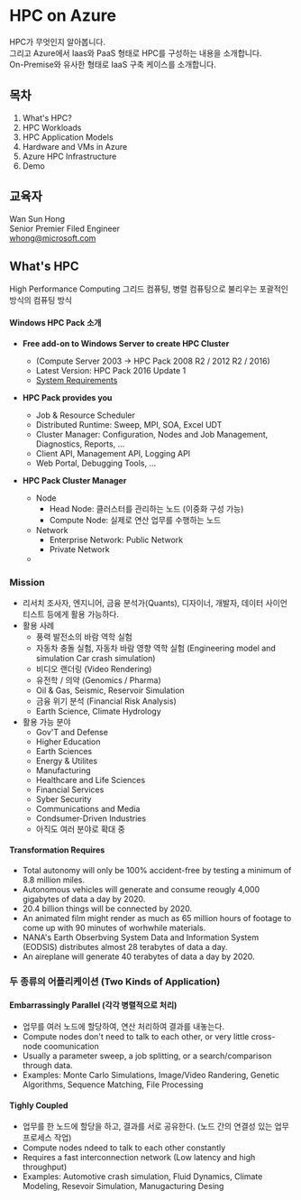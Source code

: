 # HPC on Azure
HPC가 무엇인지 알아봅니다.  
그리고 Azure에서 Iaas와 PaaS 형태로 HPC를 구성하는 내용을 소개합니다.  
On-Premise와 유사한 형태로 IaaS 구축 케이스를 소개합니다.  

## 목차

1. What's HPC?
2. HPC Workloads
3. HPC Application Models
4. Hardware and VMs in Azure
5. Azure HPC Infrastructure
6. Demo

## 교육자

Wan Sun Hong  
Senior Premier Filed Engineer  
whong@microsoft.com  



## What's HPC

High Performance Computing
그리드 컴퓨팅, 병렬 컴퓨팅으로 불리우는 포괄적인 방식의 컴퓨팅 방식



#### Windows HPC Pack 소개

- **Free add-on to Windows Server to create HPC Cluster**
  - (Compute Server 2003 -> HPC Pack 2008 R2 / 2012 R2 / 2016)
  - Latest Version: HPC Pack 2016 Update 1
  - [System Requirements](https://docs.microsoft.com/en-us/powershell/high-performance-computing/system-requirements-for-hpc-pack-2016?view=hpc16-ps)



- **HPC Pack provides you**
  - Job & Resource Scheduler
  - Distributed Runtime: Sweep, MPI, SOA, Excel UDT
  - Cluster Manager: Configuration, Nodes and Job Management, Diagnostics, Reports, ...
  - Client API, Management API, Logging API
  - Web Portal, Debugging Tools, ...



- **HPC Pack Cluster Manager**
  - Node
    - Head Node: 클러스터를 관리하는 노드 (이중화 구성 가능)
    - Compute Node: 실제로 연산 업무를 수행하는 노드
  - Network
    - Enterprise Network: Public Network
    - Private Network
  - 



### Mission

- 리서치 조사자, 엔지니어, 금융 분석가(Quants), 디자이너, 개발자, 데이터 사이언티스트 등에게 활용 가능하다.
- 활용 사례
  - 풍력 발전소의 바람 역학 실험
  - 자동차 충돌 실험, 자동차 바람 영향 역학 실험 (Engineering model and simulation Car crash simulation)
  - 비디오 랜더링 (Video Rendering)
  - 유전학 / 의약 (Genomics / Pharma)
  - Oil & Gas, Seismic, Reservoir Simulation
  - 금융 위기 분석 (Financial Risk Analysis)
  - Earth Science, Climate Hydrology
- 활용 가능 분야
  - Gov'T and Defense
  - Higher Education
  - Earth Sciences
  - Energy & Utilites
  - Manufacturing
  - Healthcare and Life Sciences
  - Financial Services
  - Syber Security
  - Communications and Media
  - Condsumer-Driven Industries
  - 아직도 여러 분야로 확대 중



#### Transformation Requires

- Total autonomy will only be 100% accident-free by testing a minimum of 8.8 million miles.
- Autonomous vehicles will generate and consume reougly 4,000 gigabytes of data a day by 2020.
- 20.4 billion things will be connected by 2020.
- An animated film might render as much as 65 million hours of footage to come up with 90 minutes of worhwhile materials.
- NANA's Earth Obserbving System Data and Information System (EODSIS) distributes almost 28 terabytes of data a day.
- An aireplane will generate 40 terabytes of data a day by 2020.



### 두 종류의 어플리케이션 (Two Kinds of Application)

#### Embarrassingly Parallel (각각 병렬적으로 처리)

- 업무를 여러 노드에 할당하여, 연산 처리하여 결과를 내놓는다.
- Compute nodes don't need to talk to each other, or very little cross-node coomunication
- Usually a parameter sweep, a job splitting, or a search/comparison through data.
- Examples: Monte Carlo Simulations, Image/Video Randering, Genetic Algorithms, Sequence Matching, File Processing

#### Tighly Coupled

- 업무를 한 노드에 할당을 하고, 결과를 서로 공유한다. (노드 간의 연결성 있는 업무 프로세스 작업)
- Compute nodes ndeed to talk to each other constantly
- Requires a fast interconnection network (Low latency and high throughput)
- Examples: Automotive crash simulation, Fluid Dynamics, Climate Modeling, Resevoir Simulation, Manugacturing Desing